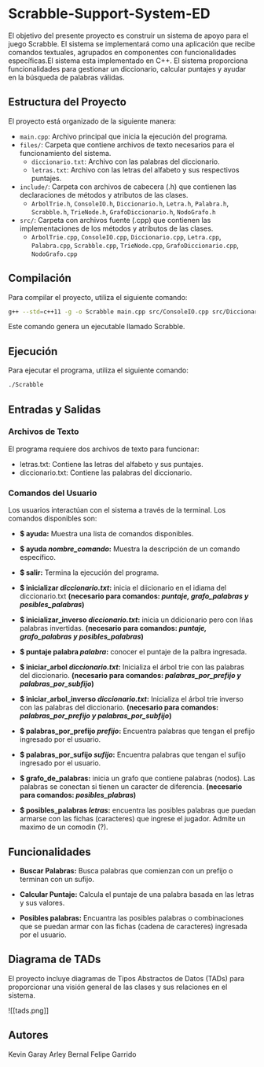 # Scrabble-Support-System-ED
El objetivo del presente proyecto es construir un sistema de apoyo para el juego Scrabble. El sistema se implementará como una aplicación que recibe comandos textuales, agrupados en componentes con funcionalidades específicas.El sistema esta implementado en C++. El sistema proporciona funcionalidades para gestionar un diccionario, calcular puntajes y ayudar en la búsqueda de palabras válidas.

## Estructura del Proyecto

El proyecto está organizado de la siguiente manera:

- `main.cpp`: Archivo principal que inicia la ejecución del programa.
- `files/`: Carpeta que contiene archivos de texto necesarios para el funcionamiento del sistema.
  - `diccionario.txt`: Archivo con las palabras del diccionario.
  - `letras.txt`: Archivo con las letras del alfabeto y sus respectivos puntajes.
- `include/`: Carpeta con archivos de cabecera (.h) que contienen las declaraciones de métodos y atributos de las clases.
  - `ArbolTrie.h`, `ConsoleIO.h`, `Diccionario.h`, `Letra.h`, `Palabra.h`, `Scrabble.h`, `TrieNode.h`, `GrafoDiccionario.h`, `NodoGrafo.h`
- `src/`: Carpeta con archivos fuente (.cpp) que contienen las implementaciones de los métodos y atributos de las clases.
  - `ArbolTrie.cpp`, `ConsoleIO.cpp`, `Diccionario.cpp`, `Letra.cpp`, `Palabra.cpp`, `Scrabble.cpp`, `TrieNode.cpp`, `GrafoDiccionario.cpp`, `NodoGrafo.cpp`

## Compilación

Para compilar el proyecto, utiliza el siguiente comando:

```sh
g++ --std=c++11 -g -o Scrabble main.cpp src/ConsoleIO.cpp src/Diccionario.cpp src/Letra.cpp src/Palabra.cpp src/Scrabble.cpp src/ArbolTrie.cpp src/TrieNode.cpp src/NodoGrafo.cpp src/GrafoDiccionario.cpp -I./include
```
Este comando genera un ejecutable llamado Scrabble.

## Ejecución
Para ejecutar el programa, utiliza el siguiente comando:
```sh
./Scrabble
```

## Entradas y Salidas
### Archivos de Texto
El programa requiere dos archivos de texto para funcionar:

- letras.txt: Contiene las letras del alfabeto y sus puntajes.
- diccionario.txt: Contiene las palabras del diccionario.

### Comandos del Usuario
Los usuarios interactúan con el sistema a través de la terminal. Los comandos disponibles son:

- **$ ayuda:** Muestra una lista de comandos disponibles.
  
- **$ ayuda *nombre_comando*:** Muestra la descripción de un comando específico.
  
- **$ salir:** Termina la ejecución del programa.
  
- **$ inicializar *diccionario.txt*:** inicia el diicionario en el idiama del diccionario.txt **(necesario para comandos: _puntaje, grafo_palabras y posibles_palabras_)**
  
- **$ inicializar_inverso *diccionario.txt*:** inicia un ddicionario pero con lñas palabras invertidas. **(necesario para comandos: _puntaje, grafo_palabras y posibles_palabras_)**
  
- **$ puntaje palabra *palabra*:** conocer el puntaje de la palbra ingresada.
  
- **$ iniciar_arbol _diccionario.txt_:** Inicializa el árbol trie con las palabras del diccionario. **(necesario para comandos: _palabras_por_prefijo y palabras_por_subfijo_)**
  
- **$ iniciar_arbol_inverso _diccionario.txt_:** Inicializa el árbol trie inverso con las palabras del diccionario. **(necesario para comandos:  _palabras_por_prefijo y palabras_por_subfijo_)**
  
- **$ palabras_por_prefijo _prefijo_:** Encuentra palabras que tengan el prefijo ingresado por el usuario.
  
- **$ palabras_por_sufijo _sufijo_:** Encuentra palabras que tengan el sufijo ingresado por el usuario.
  
- **$ grafo_de_palabras:** inicia un grafo que contiene palabras (nodos). Las palabras se conectan si tienen un caracter de diferencia. **(necesario para comandos: _posibles_plabras_)**
  
- **$ posibles_palabras _letras_:** encuentra las posibles palabras que puedan armarse con las fichas (caracteres) que ingrese el jugador. Admite un maximo de un comodin (?).

## Funcionalidades
- **Buscar Palabras:** Busca palabras que comienzan con un prefijo o terminan con un sufijo.
  
- **Calcular Puntaje:** Calcula el puntaje de una palabra basada en las letras y sus valores.
  
- **Posibles palabras:** Encuantra las posibles palabras o combinaciones que se puedan armar con las fichas (cadena de caracteres) ingresada por el usuario.

## Diagrama de TADs
El proyecto incluye diagramas de Tipos Abstractos de Datos (TADs) para proporcionar una visión general de las clases y sus relaciones en el sistema.

![[tads.png]]


## Autores
Kevin Garay
Arley Bernal
Felipe Garrido
